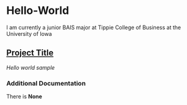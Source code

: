 # Hello-World 
I am currently a junior BAIS major at Tippie College of Business at the University of Iowa

## <ins> Project Title </ins>
*Hello world sample*

### Additional Documentation
There is **None**
